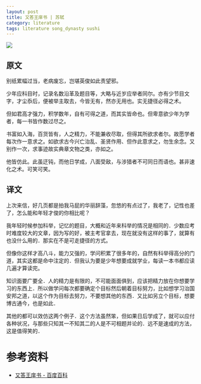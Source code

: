 ```yaml
---
layout: post
title: 又答王庠书 | 苏轼
category: literature
tags: literature song_dynasty sushi
---
```

![](https://cdn.kelu.org/blog/tags/sushi.jpg)

## 原文

别纸累幅过当，老病废忘，岂堪英俊如此责望邪。

少年应科目时，记录名数沿革及题目等，大略与近岁应举者同尔。亦有少节目文字，才尘忝后，便被举主取去，今皆无有，然亦无用也。实无捷径必得之术。

但如君高才强力，积学数年，自有可得之道，而其实皆命也。但卑意欲少年为学者，每一书皆作数过尽之。

书富如入海，百货皆有，人之精力，不能兼收尽取，但得其所欲求者尔。故愿学者每次作一意求之。如欲求古今兴亡治乱、圣贤作用、但作此意求之，勿生余念。又别作一次，求事迹故实典章文物之类，亦如之。

他皆仿此。此虽迂钝，而他日学成，八面受敌，与涉猎者不可同日而语也。甚非速化之术。可笑可笑。

## 译文


上次来信，好几页都是拍我马屁的华丽辞藻，忽悠的有点过了，我老了，记性也差了，怎么能和年轻才俊的你相比呢？

我年轻时候参加科举，记忆的题目，大概和近年来科举的情况是相同的．少数应考时难度较大的文章，因为写的好，被主考官拿去，现在就没有这样的事了，就算有也没什么用的．那实在不是可走捷径的方式。

但像你这样才高八斗，能力又强的，学问积累了很多年的，自然有科举得高分的门道，其实这都是命中注定的．但我认为要是少年想要成就学业，每读一本书都应读几遍才算读完。

知识面要广要全．人的精力是有限的，不可能面面俱到，应该把精力放在你想要学习的东西上．所以做学问每次都要确定个目标然后朝着目标努力，比如想学习治国安邦之道，以这个作为目标去努力，不要想其他的东西．又比如另立个目标，想要博古通今，也是如此．

其他的都可以效仿这两个例子．这个方法虽然笨，但如果日后学成了，就可以应付各种状况，与那些只知其一不知其二的人是不可相题并论的．远不是速成的方法，这是值得笑的．


# 参考资料

* [又答王庠书 - 百度百科](https://baike.baidu.com/item/%E5%8F%88%E7%AD%94%E7%8E%8B%E5%BA%A0%E4%B9%A6)
